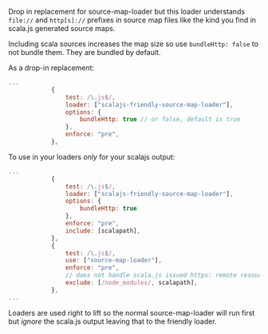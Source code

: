 Drop in replacement for source-map-loader but this loader understands `file://`
and `http[s]://` prefixes in source map files like the kind you find in scala.js
generated source maps.

Including scala sources increases the map size so use `bundleHttp: false` to not
bundle them. They are bundled by default.

As a drop-in replacement:
```javascript
...
            {
                test: /\.js$/,
                loader: ["scalajs-friendly-source-map-loader"],
                options: {
                    bundleHttp: true // or false, default is true
                },
                enforce: "pre",
            },
```
To use in your loaders *only* for your scalajs output:
```javascript
...
            {
                test: /\.js$/,
                loader: ["scalajs-friendly-source-map-loader"],                
                options: {
                    bundleHttp: true
                },
                enforce: "pre",
                include: [scalapath],
            },
            {
                test: /\.js$/,
                use: ["source-map-loader"],
                enforce: "pre",
                // does not handle scala.js issued https: remote resources
                exclude: [/node_modules/, scalapath],
            },
...
```

Loaders are used right to lift so the normal source-map-loader will run first
but *ignore* the scala.js output leaving that to the friendly loader.
